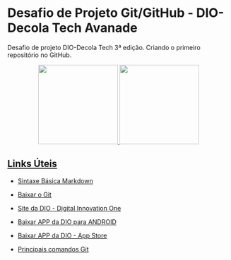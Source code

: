 # Desafio de Projeto Git/GitHub - DIO-Decola Tech Avanade
 Desafio de projeto DIO-Decola Tech 3ª edição. Criando o primeiro repositório no GitHub.
 
 <div align="center">
  <a href="https://github.com/IvoJucaBezerra">
  <img height="180em" src="https://github-readme-stats.vercel.app/api?username=IvoJucaBezerra&show_icons=true&theme=dracula&include_all_commits=true&count_private=true"/>
  <img height="180em" src="https://github-readme-stats.vercel.app/api/top-langs/?username=IvoJucaBezerra&layout=compact&langs_count=7&theme=dracula"/>
</div>

## Links Úteis
* [Sintaxe Básica Markdown](https://www.markdownguide.org/basic-syntax/)

* [Baixar o Git](https://git-scm.com/downloads)

* [Site da DIO - Digital Innovation One](https://web.dio.me/home)

* [Baixar APP da DIO para ANDROID](https://play.google.com/store/apps/details?id=one.digitalinnovation.app&hl=pt_BR&gl=US)

* [Baixar APP da DIO - App Store](https://apps.apple.com/br/app/dio-me/id1439709522)

* [Principais comandos Git](https://www.dio.me/articles/principais-comandos-git-e-github)
